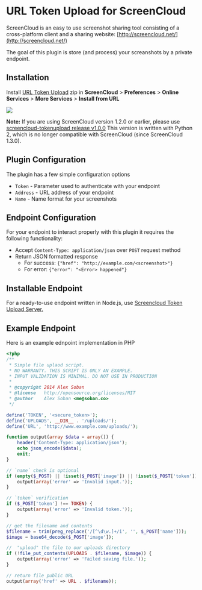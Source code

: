 URL Token Upload for ScreenCloud
================================

ScreenCloud is an easy to use screenshot sharing tool consisting of a cross-platform client and a sharing website: [http://screencloud.net/](http://screencloud.net/)

The goal of this plugin is store (and process) your screanshots by a private endpoint.

Installation
------------

Install [URL Token Upload][current] zip in **ScreenCloud** > **Preferences** > **Online Services** > **More Services** > **Install from URL**

![](http://i.imgur.com/lQIdGt4.png)

**Note:** If you are using ScreenCloud version 1.2.0 or earlier, please use [screencloud-tokenupload release v1.0.0](https://github.com/RezzedUp/screencloud-tokenupload/releases) This version is written with Python 2, which is no longer compatible with ScreenCloud (since ScreenCloud 1.3.0).

Plugin Configuration
--------------------

The plugin has a few simple configuration options

 * `Token` - Parameter used to authenticate with your endpoint
 * `Address` - URL address of your endpoint
 * `Name` - Name format for your screenshots


Endpoint Configuration
----------------------

For your endpoint to interact properly with this plugin it requires the following functionality:
 * Accept `Content-Type: application/json` over `POST` request method
 * Return JSON formatted response
    * For success: `{"href": "http://example.com/<screenshot>"}`
    * For error: `{"error": "<Error> happened"}`

Installable Endpoint
--------------------

For a ready-to-use endpoint written in Node.js, use [Screencloud Token Upload Server.](https://github.com/RezzedUp/screencloud-tokenupload-server)

Example Endpoint
----------------

Here is an example ednpoint implementation in PHP

```php
<?php
/**
 * Simple file uplaod script.
 * NO WARRANTY. THIS SCRIPT IS ONLY AN EXAMPLE.
 * INPUT VALIDATION IS MINIMAL. DO NOT USE IN PRODUCTION
 *
 * @copyright 2014 Alex Soban
 * @license   http://opensource.org/licenses/MIT
 * @author    Alex Soban <me@soban.co>
 */

define('TOKEN', '<secure_token>');
define('UPLOADS', __DIR__ . '/uploads/');
define('URL', 'http://www.example.com/uploads/');

function output(array $data = array()) {
    header('Content-Type: application/json');
    echo json_encode($data);
    exit;
}

// `name` check is optional
if (empty($_POST) || !isset($_POST['image']) || !isset($_POST['token']) || !isset($_POST['name'])) {
    output(array('error' => 'Invalid input.'));
}

// `token` verification
if ($_POST['token'] !== TOKEN) {
    output(array('error' => 'Invalid token.'));
}

// get the filename and contents
$filename = trim(preg_replace('/[^\d\w.]+/i', '', $_POST['name']));
$image = base64_decode($_POST['image']);

//  "upload" the file to our uploads directory
if (!file_put_contents(UPLOADS . $filename, $image)) {
    output(array('error' => 'Failed saving file.'));
}

// return file public URL
output(array('href' => URL . $filename));
```

[current]: ../../archive/master.zip

